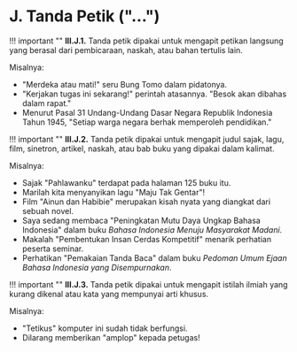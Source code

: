 # J. Tanda Petik ("…")

!!! important ""
	**III.J.1.** Tanda petik dipakai untuk mengapit petikan langsung yang berasal dari pembicaraan, naskah, atau bahan tertulis lain.

Misalnya:

- "Merdeka atau mati!" seru Bung Tomo dalam pidatonya.
- "Kerjakan tugas ini sekarang!" perintah atasannya. "Besok akan dibahas dalam rapat."
- Menurut Pasal 31 Undang-Undang Dasar Negara Republik Indonesia Tahun 1945, "Setiap warga negara berhak memperoleh pendidikan."

!!! important ""
	**III.J.2.** Tanda petik dipakai untuk mengapit judul sajak, lagu, film, sinetron, artikel, naskah, atau bab buku yang dipakai dalam kalimat.

Misalnya:

- Sajak "Pahlawanku" terdapat pada halaman 125 buku itu.
- Marilah kita menyanyikan lagu "Maju Tak Gentar"!
- Film "Ainun dan Habibie" merupakan kisah nyata yang diangkat dari sebuah novel.
- Saya sedang membaca "Peningkatan Mutu Daya Ungkap Bahasa Indonesia" dalam buku *Bahasa Indonesia Menuju Masyarakat Madani*.
- Makalah "Pembentukan Insan Cerdas Kompetitif" menarik perhatian peserta seminar.
- Perhatikan "Pemakaian Tanda Baca" dalam buku *Pedoman Umum Ejaan Bahasa Indonesia yang Disempurnakan*.

!!! important ""
	**III.J.3.** Tanda petik dipakai untuk mengapit istilah ilmiah yang kurang dikenal atau kata yang mempunyai arti khusus.

Misalnya:

- "Tetikus" komputer ini sudah tidak berfungsi.
- Dilarang memberikan "amplop" kepada petugas!
